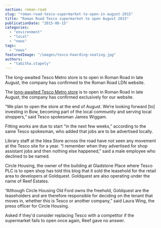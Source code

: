```yaml
---
section: roman-road
slug: "roman-road-tesco-supermarket-to-open-in-august-2015"
title: "Roman Road Tesco supermarket to open August 2015"
publicationDate: "2015-06-15"
categories: 
  - "environment"
  - "local"
  - "news"
tags: 
  - "news"
featuredImage: "/images/tesco-hoarding-seating.jpg"
authors: 
  - "tabitha.stapely"
---
```


The long-awaited Tesco Metro store is to open in Roman Road in late August, the company has confirmed to the Roman Road LDN website.

The [long-awaited Tesco Metro store](https://romanroadlondon.com/roman-road-tesco-supermarket) is to open in Roman Road in late August, the company has confirmed exclusively for our website.

“We plan to open the store at the end of August. We’re looking forward \[to\] investing in Bow, becoming part of the local community and serving local shoppers,” said Tesco spokesman James Wiggam.

Fitting works are due to start “in the next few weeks,” according to the same Tesco spokesman, who added that jobs are to be advertised locally.

Library staff at the Idea Store across the road have not seen any movement at the Tesco site for a year. “I remember when they advertised for shop assistant jobs and then nothing else happened,” said a male employee who declined to be named.

Circle Housing, the owner of the building at Gladstone Place where Tesco PLC is to open shop has told this blog that it sold the leasehold for the retail area to developers at Goldquest. Goldquest are also operating under the name of Reef Estates.

“Although Circle Housing Old Ford owns the freehold, Goldquest are the leaseholders and are therefore responsible for deciding on the tenant that moves in, whether this is Tesco or another company,” said Laura Wing, the press officer for Circle Housing.

Asked if they'd consider replacing Tesco with a competitor if the supermarket fails to open once again, Reef gave no answer.
